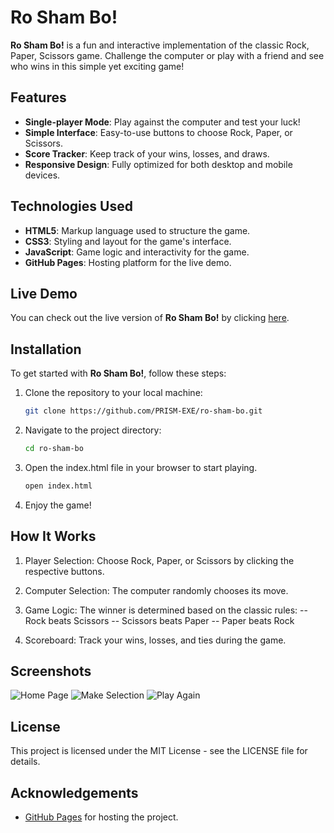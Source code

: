 # Ro Sham Bo!

**Ro Sham Bo!** is a fun and interactive implementation of the classic Rock, Paper, Scissors game. Challenge the computer or play with a friend and see who wins in this simple yet exciting game!

## Features

- **Single-player Mode**: Play against the computer and test your luck!
- **Simple Interface**: Easy-to-use buttons to choose Rock, Paper, or Scissors.
- **Score Tracker**: Keep track of your wins, losses, and draws.
- **Responsive Design**: Fully optimized for both desktop and mobile devices.

## Technologies Used

- **HTML5**: Markup language used to structure the game.
- **CSS3**: Styling and layout for the game's interface.
- **JavaScript**: Game logic and interactivity for the game.
- **GitHub Pages**: Hosting platform for the live demo.

## Live Demo

You can check out the live version of **Ro Sham Bo!** by clicking [here](https://jwalker-swe.github.io/ro-sham-bo/).

## Installation

To get started with **Ro Sham Bo!**, follow these steps:

1. Clone the repository to your local machine:

   ```bash
   git clone https://github.com/PRISM-EXE/ro-sham-bo.git

2. Navigate to the project directory:

   ```bash
   cd ro-sham-bo

3. Open the index.html file in your browser to start playing.
   ```bash
   open index.html

4. Enjoy the game!

## How It Works

1. Player Selection: Choose Rock, Paper, or Scissors by clicking the respective buttons.

2. Computer Selection: The computer randomly chooses its move.

3. Game Logic: The winner is determined based on the classic rules:
-- Rock beats Scissors
-- Scissors beats Paper
-- Paper beats Rock

4. Scoreboard: Track your wins, losses, and ties during the game.

## Screenshots

![Home Page](/src/assets/imgs/readme-imgs/home-page.jpg)
![Make Selection](/src/assets/imgs/readme-imgs/make-selection.jpg)
![Play Again](/src/assets/imgs/readme-imgs/play-again.jpg)

## License

This project is licensed under the MIT License - see the LICENSE file for details.

## Acknowledgements
- [GitHub Pages](https://pages.github.com/) for hosting the project.
